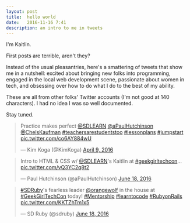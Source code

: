 ```yaml
---
layout: post
title:  hello world
date:   2016-11-16 7:41
description: an intro to me in tweets
---
```

I'm Kaitlin.

First posts are terrible, aren't they?

Instead of the usual pleasantries, here's a smattering of tweets that show me in a nutshell: excited about bringing new folks into programming, engaged in the local web development scene, passionate about women in tech, and obsessing over how to do what I do to the best of my ability.

These are all from other folks' Twitter accounts (I'm not good at 140 characters). I had no idea I was so well documented.

Stay tuned.

<blockquote class="twitter-tweet" data-lang="en"><p lang="en" dir="ltr">Practice makes perfect <a href="https://twitter.com/SDLEARN">@SDLEARN</a> <a href="https://twitter.com/aPaulHutchinson">@aPaulHutchinson</a> <a href="https://twitter.com/ChelsKaufman">@ChelsKaufman</a> <a href="https://twitter.com/hashtag/teachersarestudentstoo?src=hash">#teachersarestudentstoo</a> <a href="https://twitter.com/hashtag/lessonplans?src=hash">#lessonplans</a> <a href="https://twitter.com/hashtag/jumpstart?src=hash">#jumpstart</a> <a href="https://t.co/co6AY884wU">pic.twitter.com/co6AY884wU</a></p>&mdash; Kim Koga (@KimKoga) <a href="https://twitter.com/KimKoga/status/718680050678177792">April 9, 2016</a></blockquote> <script async src="//platform.twitter.com/widgets.js" charset="utf-8"></script>

<blockquote class="twitter-tweet" data-lang="en"><p lang="lt" dir="ltr">Intro to HTML &amp; CSS w/ <a href="https://twitter.com/SDLEARN">@SDLEARN</a>&#39;s Kaitlin at <a href="https://twitter.com/hashtag/geekgirltechcon?src=hash">#geekgirltechcon</a>... <a href="https://t.co/vQ3YC2q8t2">pic.twitter.com/vQ3YC2q8t2</a></p>&mdash; Paul Hutchinson (@aPaulHutchinson) <a href="https://twitter.com/aPaulHutchinson/status/744278257126670336">June 18, 2016</a></blockquote> <script async src="//platform.twitter.com/widgets.js" charset="utf-8"></script>

<blockquote class="twitter-tweet" data-lang="en"><p lang="en" dir="ltr"><a href="https://twitter.com/hashtag/SDRuby?src=hash">#SDRuby</a>&#39;s fearless leader <a href="https://twitter.com/orangewolf">@orangewolf</a> in the house at <a href="https://twitter.com/hashtag/GeekGirlTechCon?src=hash">#GeekGirlTechCon</a> today! <a href="https://twitter.com/hashtag/Mentorship?src=hash">#Mentorship</a> <a href="https://twitter.com/hashtag/learntocode?src=hash">#learntocode</a> <a href="https://twitter.com/hashtag/RubyonRails?src=hash">#RubyonRails</a> <a href="https://t.co/KKTZhTm1x5">pic.twitter.com/KKTZhTm1x5</a></p>&mdash; SD Ruby (@sdruby) <a href="https://twitter.com/sdruby/status/744296293388812288">June 18, 2016</a></blockquote> <script async src="//platform.twitter.com/widgets.js" charset="utf-8"></script>

